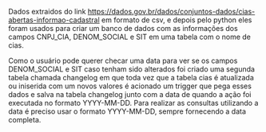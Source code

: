 
Dados  extraidos do link https://dados.gov.br/dados/conjuntos-dados/cias-abertas-informao-cadastral em formato de csv, e depois pelo python eles foram usados para criar um banco de dados com as informações dos campos CNPJ_CIA, DENOM_SOCIAL e SIT em uma tabela com o nome de cias.

Como o usuário pode querer checar uma data para ver se os campos DENOM_SOCIAL e SIT caso tenham sido alterados foi criado uma segunda tabela chamada changelog em que toda vez que a tabela cias é atualizada ou iniserida com um novos valores é acionado um trigger que pega esses dados e salva na tabela changelog junto com a data de quando a ação foi executada no formato YYYY-MM-DD.
Para realizar as consultas utilizando a data é preciso usar o formato YYYY-MM-DD, sempre fornecendo a data completa.
